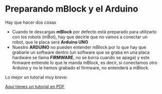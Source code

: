
# Preparando mBlock y el Arduino

Hay que hacer dos cosas

- Cuando te descargas **mBlock** por defecto está preparado para utilizarlo con los robots (mBot), hay que decirle que no vamos a conectar un robot, que la placa será **Arduino UNO**
- Nuestro **ARDUINO** no pueden entender mBlock por lo que hay que grabarle un software dentro (un software que se graba en una placa hardware se llama **FIRMWARE**, no se borra cuando se apaga) y este firmware entiende lo que le manda mBlock, es decir, si conectamos otro Arduino y no le hemos grabado el firmware, no entenderá a mBlock.

Lo mejor un tutorial muy breve:

[Aquí tienes un tutorial en PDF](http://aularagon.catedu.es/materialesaularagon2013/arduino/videos/configurandomBlock-Arduino.pdf)

